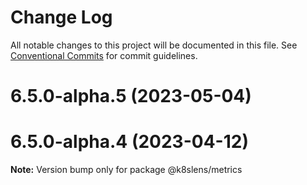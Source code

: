 # Change Log

All notable changes to this project will be documented in this file.
See [Conventional Commits](https://conventionalcommits.org) for commit guidelines.

# 6.5.0-alpha.5 (2023-05-04)



# 6.5.0-alpha.4 (2023-04-12)

**Note:** Version bump only for package @k8slens/metrics
